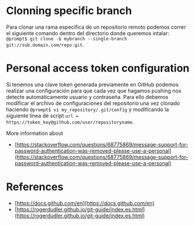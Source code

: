 # Clonning specific branch
Para clonar una rama específica de un repositorio remoto podemos correr el siguiente comando dentro del directorio donde queremos intalar: `@prompt$ git clone -b mybranch --single-branch git://sub.domain.com/repo.git`.

# Personal access token configuration
Si tenemos una clave token generada previamente en GitHub podemos realizar una configuración para que cada vez que hagamos pushing nos detecte automáticamente usuario y contraseña. Para ello debemos modificar el archivo de configuraciones del repositorio una vez clonado haciendo `@prompt$ vi my_repository/.git/config` y modificando la siguiente linea de script `url = https://token_key@github.com/user/repositoryname`.

More information about
+ [https://stackoverflow.com/questions/68775869/message-support-for-password-authentication-was-removed-please-use-a-personal](https://stackoverflow.com/questions/68775869/message-support-for-password-authentication-was-removed-please-use-a-personal)


# References
+ [https://docs.github.com/en](https://docs.github.com/en)
+ [https://rogerdudler.github.io/git-guide/index.es.html](https://rogerdudler.github.io/git-guide/index.es.html)